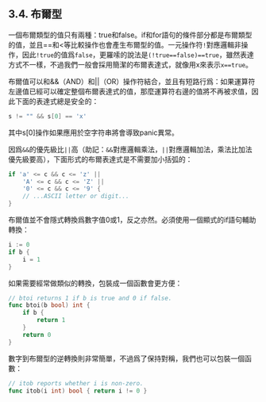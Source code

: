 ## 3.4. 布爾型

一個布爾類型的值只有兩種：true和false。if和for語句的條件部分都是布爾類型的值，並且==和<等比較操作也會產生布爾型的值。一元操作符`!`對應邏輯非操作，因此`!true`的值爲`false`，更羅嗦的說法是`(!true==false)==true`，雖然表達方式不一樣，不過我們一般會採用簡潔的布爾表達式，就像用x來表示`x==true`。

布爾值可以和&&（AND）和||（OR）操作符結合，並且有短路行爲：如果運算符左邊值已經可以確定整個布爾表達式的值，那麼運算符右邊的值將不再被求值，因此下面的表達式總是安全的：

```Go
s != "" && s[0] == 'x'
```

其中s[0]操作如果應用於空字符串將會導致panic異常。

因爲`&&`的優先級比`||`高（助記：`&&`對應邏輯乘法，`||`對應邏輯加法，乘法比加法優先級要高），下面形式的布爾表達式是不需要加小括弧的：

```Go
if 'a' <= c && c <= 'z' ||
	'A' <= c && c <= 'Z' ||
	'0' <= c && c <= '9' {
	// ...ASCII letter or digit...
}
```

布爾值並不會隱式轉換爲數字值0或1，反之亦然。必須使用一個顯式的if語句輔助轉換：

```Go
i := 0
if b {
	i = 1
}
```

如果需要經常做類似的轉換，包裝成一個函數會更方便：

```Go
// btoi returns 1 if b is true and 0 if false.
func btoi(b bool) int {
	if b {
		return 1
	}
	return 0
}
```

數字到布爾型的逆轉換則非常簡單，不過爲了保持對稱，我們也可以包裝一個函數：

```Go
// itob reports whether i is non-zero.
func itob(i int) bool { return i != 0 }
```

